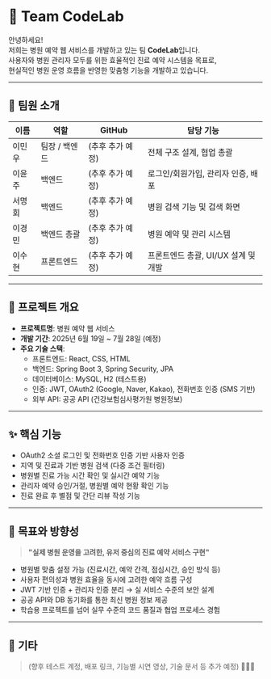 # 🐣 Team CodeLab 

안녕하세요!  
저희는 병원 예약 웹 서비스를 개발하고 있는 팀 **CodeLab**입니다.  
사용자와 병원 관리자 모두를 위한 효율적인 진료 예약 시스템을 목표로,  
현실적인 병원 운영 흐름을 반영한 맞춤형 기능을 개발하고 있습니다.

---

## 👥 팀원 소개 

| 이름   | 역할              | GitHub | 담당 기능 |
|--------|-------------------|--------|-----------|
| 이민우 | 팀장 / 백엔드     | (추후 추가 예정) | 전체 구조 설계, 협업 총괄 |
| 이윤주 | 백엔드            | (추후 추가 예정) | 로그인/회원가입, 관리자 인증, 배포 |
| 서명회 | 백엔드            | (추후 추가 예정) | 병원 검색 기능 및 검색 화면 |
| 이경민 | 백엔드 총괄       | (추후 추가 예정) | 병원 예약 및 관리 시스템 |
| 이수현 | 프론트엔드        | (추후 추가 예정) | 프론트엔드 총괄, UI/UX 설계 및 개발 |

---

## 🏥 프로젝트 개요

- **프로젝트명**: 병원 예약 웹 서비스
- **개발 기간**: 2025년 6월 19일 ~ 7월 28일 (예정)
- **주요 기술 스택**:
  - 프론트엔드: React, CSS, HTML
  - 백엔드: Spring Boot 3, Spring Security, JPA
  - 데이터베이스: MySQL, H2 (테스트용)
  - 인증: JWT, OAuth2 (Google, Naver, Kakao), 전화번호 인증 (SMS 기반)
  - 외부 API: 공공 API (건강보험심사평가원 병원정보)
    
---

## ✨ 핵심 기능

- OAuth2 소셜 로그인 및 전화번호 인증 기반 사용자 인증
- 지역 및 진료과 기반 병원 검색 (다중 조건 필터링)
- 병원별 진료 가능 시간 확인 및 실시간 예약 기능
- 관리자 예약 승인/거절, 병원별 예약 현황 확인 기능
- 진료 완료 후 별점 및 간단 리뷰 작성 기능
  
---

## 🎯 목표와 방향성

> **"실제 병원 운영을 고려한, 유저 중심의 진료 예약 서비스 구현"**

- 병원별 맞춤 설정 가능 (진료시간, 예약 간격, 점심시간, 승인 방식 등)
- 사용자 편의성과 병원 효율을 동시에 고려한 예약 흐름 구성
- JWT 기반 인증 + 관리자 인증 분리 → 실 서비스 수준의 보안 설계
- 공공 API와 DB 동기화를 통한 최신 병원 정보 제공
- 학습용 프로젝트를 넘어 실무 수준의 코드 품질과 협업 프로세스 경험
  
---

## 📂 기타

> (향후 테스트 계정, 배포 링크, 기능별 시연 영상, 기술 문서 등 추가 예정)
🐣🐤🐥
